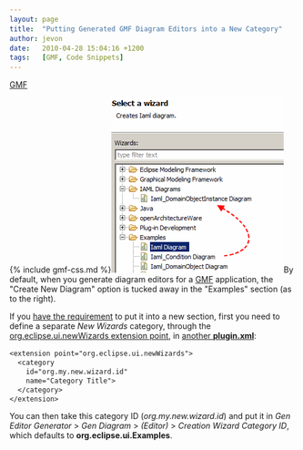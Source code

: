```yaml
---
layout: page
title:  "Putting Generated GMF Diagram Editors into a New Category"
author: jevon
date:   2010-04-28 15:04:16 +1200
tags:   [GMF, Code Snippets]
---
```


[GMF](gmf.md)

{% include gmf-css.md %}<img src="/img/gmf/newwizard.png" class="gmf">By default, when you generate diagram editors for a [GMF](gmf.md) application, the "Create New Diagram" option is tucked away in the "Examples" section (as to the right).

If you <a href="http://code.google.com/p/iaml/issues/detail?id=110">have the requirement</a> to put it into a new section, first you need to define a separate _New Wizards_ category, through the <a href="http://help.eclipse.org/help33/topic/org.eclipse.platform.doc.isv/reference/extension-points/org_eclipse_ui_newWizards.html">org.eclipse.ui.newWizards extension point</a>, in <a href="http://code.google.com/p/iaml/source/browse/trunk/org.openiaml.model.actions/plugin.xml?spec=svn2060&r=2060#118">another **plugin.xml**</a>:

```
<extension point="org.eclipse.ui.newWizards">
  <category
    id="org.my.new.wizard.id"
    name="Category Title">
  </category>
</extension>
```

You can then take this category ID (_org.my.new.wizard.id_) and put it in _Gen Editor Generator_ > _Gen Diagram_ > _(Editor)_ > _Creation Wizard Category ID_, which defaults to **org.eclipse.ui.Examples**.
